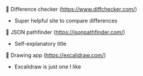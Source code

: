 🔵 Difference checker (https://www.diffchecker.com/)

- Super helpful site to compare differences

🔵 JSON pathfinder (https://jsonpathfinder.com/)

- Self-explanatory title

🔵 Drawing app (https://excalidraw.com/)

- Excalidraw is just one I like
